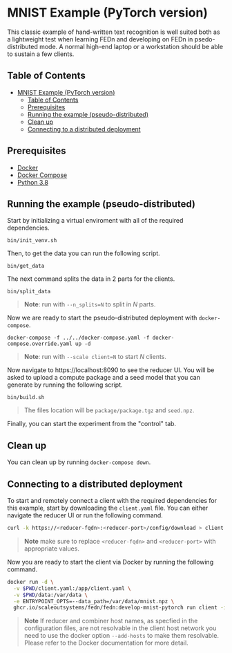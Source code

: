 # MNIST Example (PyTorch version)
This classic example of hand-written text recognition is well suited both as a lightweight test when learning FEDn and developing on FEDn in psedo-distributed mode. A normal high-end laptop or a workstation should be able to sustain a few clients. 

## Table of Contents
- [MNIST Example (PyTorch version)](#mnist-example-pytorch-version)
  - [Table of Contents](#table-of-contents)
  - [Prerequisites](#prerequisites)
  - [Running the example (pseudo-distributed)](#running-the-example-pseudo-distributed)
  - [Clean up](#clean-up)
  - [Connecting to a distributed deployment](#connecting-to-a-distributed-deployment)

## Prerequisites
- [Docker](https://docs.docker.com/get-docker)
- [Docker Compose](https://docs.docker.com/compose/install)
- [Python 3.8](https://www.python.org/downloads)

## Running the example (pseudo-distributed)
Start by initializing a virtual enviroment with all of the required dependencies.
```
bin/init_venv.sh
```

Then, to get the data you can run the following script.
```
bin/get_data
```

The next command splits the data in 2 parts for the clients.
```
bin/split_data
```
> **Note**: run with `--n_splits=N` to split in *N* parts.


Now we are ready to start the pseudo-distributed deployment with `docker-compose`.
```
docker-compose -f ../../docker-compose.yaml -f docker-compose.override.yaml up -d
```
> **Note**: run with `--scale client=N` to start *N* clients.

Now navigate to https://localhost:8090 to see the reducer UI. You will be asked to upload a compute package and a seed model that you can generate by running the following script.
```
bin/build.sh
```
> The files location will be `package/package.tgz` and `seed.npz`.

Finally, you can start the experiment from the "control" tab.

## Clean up
You can clean up by running `docker-compose down`.

## Connecting to a distributed deployment
To start and remotely connect a client with the required dependencies for this example, start by downloading the `client.yaml` file. You can either navigate the reducer UI or run the following command.

```bash
curl -k https://<reducer-fqdn>:<reducer-port>/config/download > client.yaml
```
> **Note** make sure to replace `<reducer-fqdn>` and `<reducer-port>` with appropriate values.

Now you are ready to start the client via Docker by running the following command.

```bash
docker run -d \
  -v $PWD/client.yaml:/app/client.yaml \
  -v $PWD/data:/var/data \
  -e ENTRYPOINT_OPTS=--data_path=/var/data/mnist.npz \
  ghcr.io/scaleoutsystems/fedn/fedn:develop-mnist-pytorch run client -in client.yaml
```
> **Note** If reducer and combiner host names, as specfied in the configuration files, are not resolvable in the client host network you need to use the docker option `--add-hosts` to make them resolvable. Please refer to the Docker documentation for more detail.

